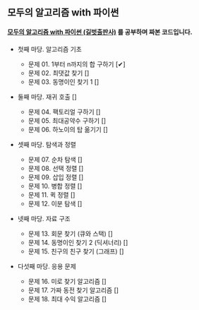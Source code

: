 ## 모두의 알고리즘 with 파이썬

#### [모두의 알고리즘 with 파이썬 (길벗출판사)](https://www.gilbut.co.kr/book/view?bookcode=BN001731&keyword=%EB%AA%A8%EB%91%90%EC%9D%98%20%EC%95%8C%EA%B3%A0%EB%A6%AC%EC%A6%98%20WITH%20%ED%8C%8C%EC%9D%B4%EC%8D%AC&collection=GB_BOOK) 를 공부하며 짜본 코드입니다.

- 첫째 마당. 알고리즘 기초
    - 문제 01. 1부터 n까지의 합 구하기  [✔]
    - 문제 02. 최댓값 찾기 []
    - 문제 03. 동명이인 찾기 1 []

- 둘째 마당. 재귀 호출 []
    - 문제 04. 팩토리얼 구하기 []
    - 문제 05. 최대공약수 구하기 []
    - 문제 06. 하노이의 탑 옮기기 []

- 셋째 마당. 탐색과 정렬
    - 문제 07. 순차 탐색 []
    - 문제 08. 선택 정렬 []
    - 문제 09. 삽입 정렬 []
    - 문제 10. 병합 정렬 []
    - 문제 11. 퀵 정렬 []
    - 문제 12. 이분 탐색 []

- 넷째 마당. 자료 구조
    - 문제 13. 회문 찾기 (큐와 스택) []
    - 문제 14. 동명이인 찾기 2 (딕셔너리) []
    - 문제 15. 친구의 친구 찾기 (그래프) []

- 다섯째 마당. 응용 문제
    - 문제 16. 미로 찾기 알고리즘 []
    - 문제 17. 가짜 동전 찾기 알고리즘 []
    - 문제 18. 최대 수익 알고리즘 []